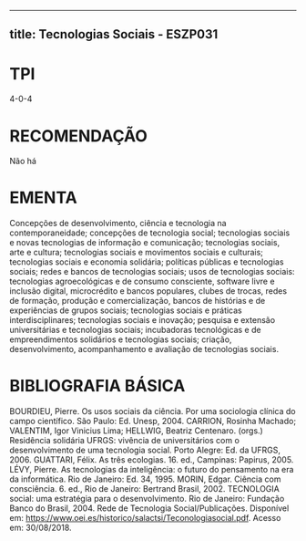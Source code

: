 
---
title: Tecnologias Sociais - ESZP031 
---

# TPI

4-0-4

# RECOMENDAÇÃO

Não há

# EMENTA

Concepções de desenvolvimento, ciência e tecnologia na contemporaneidade; concepções de tecnologia social; tecnologias sociais e novas tecnologias de informação e comunicação; tecnologias sociais, arte e cultura; tecnologias sociais e movimentos sociais e culturais; tecnologias sociais e economia solidária; políticas públicas e tecnologias sociais; redes e bancos de tecnologias sociais; usos de tecnologias sociais: tecnologias agroecológicas e de consumo consciente, software livre e inclusão digital, microcrédito e bancos populares, clubes de trocas, redes de formação, produção e comercialização, bancos de histórias e de experiências de grupos sociais; tecnologias sociais e práticas interdisciplinares; tecnologias sociais e inovação; pesquisa e extensão universitárias e tecnologias sociais; incubadoras tecnológicas e de empreendimentos solidários e tecnologias sociais; criação, desenvolvimento, acompanhamento e avaliação de tecnologias sociais.

# BIBLIOGRAFIA BÁSICA

BOURDIEU, Pierre. Os usos sociais da ciência. Por uma sociologia clínica do campo científico. São Paulo: Ed. Unesp, 2004.
CARRION, Rosinha Machado; VALENTIM, Igor Vinicius Lima; HELLWIG, Beatriz Centenaro. (orgs.) Residência solidária UFRGS: vivência de universitários com o desenvolvimento de uma tecnologia social. Porto Alegre: Ed. da UFRGS, 2006.
GUATTARI, Félix. As três ecologias. 16. ed., Campinas: Papirus, 2005.
LÉVY, Pierre. As tecnologias da inteligência: o futuro do pensamento na era da informática. Rio de Janeiro: Ed. 34, 1995.
MORIN, Edgar. Ciência com consciência. 6. ed., Rio de Janeiro: Bertrand Brasil, 2002.
TECNOLOGIA social: uma estratégia para o desenvolvimento. Rio de Janeiro: Fundação Banco do Brasil, 2004. Rede de Tecnologia Social/Publicações. Disponível em: https://www.oei.es/historico/salactsi/Teconologiasocial.pdf. Acesso em: 30/08/2018.
        
